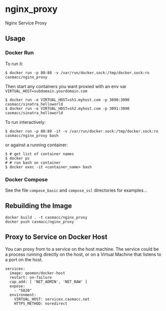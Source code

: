 # nginx_proxy

Nginx Service Proxy

## Usage

### Docker Run

To run it:

    $ docker run -p 80:80 -v /var/run/docker.sock:/tmp/docker.sock:ro casmacc/nginx_proxy

Then start any containers you want proxied with an env var `VIRTUAL_HOST=subdomain.yourdomain.com`

    $ docker run -e VIRTUAL_HOST=sh1.myhost.com -p 3090:3090 casmacc/sinatra_helloworld
    $ docker run -e VIRTUAL_HOST=sh2.myhost.com -p 3091:3090 casmacc/sinatra_helloworld

To run interactively:

    $ docker run -p 80:80 -it -v /var/run/docker.sock:/tmp/docker.sock:ro casmacc/nginx_proxy bash

or against a running container:

    $ # get list of container names
    $ docker ps 
    # # run bash on container
    $ docker exec -it <container_name> bash

### Docker Compose

See the file `compose_basic` and `compose_ssl` directories for examples...

## Rebuilding the Image

    docker build . -t casmacc/nginx_proxy
    docker push casmacc/nginx_proxy

## Proxy to Service on Docker Host

You can proxy from to a service on the host machine.  The service could be a
process running directly on the host, or on a Virtual Machine that listens to a
port on the host.

    servicex:
      image: qoomon/docker-host
      restart: on-failure
      cap_add: [ 'NET_ADMIN', 'NET_RAW' ]
      expose:
        - "5020"
      environment:
        VIRTUAL_HOST: servicex.casmacc.net
        HTTPS_METHOD: noredirect
